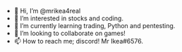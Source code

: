 - 👋 Hi, I’m @mrikea4real
- 👀 I’m interested in stocks and coding.
- 🌱 I’m currently learning trading, Python and pentesting.
- 💞️ I’m looking to collaborate on games!
- 📫 How to reach me; discord! Mr Ikea#6576.

<!---
mrikea4real/mrikea4real is a ✨ special ✨ repository because its `README.md` (this file) appears on your GitHub profile.
You can click the Preview link to take a look at your changes.
--->
